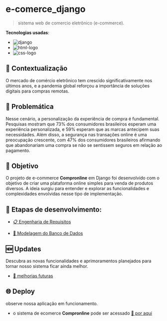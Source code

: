 # e-comerce_django

> sistema web de comercio eletrônico (e-commerce).

**Tecnologias usadas**:
- ![django](https://img.shields.io/badge/django-228B22?style=for-the-badge&logo=django)
- ![html-logo](https://img.shields.io/badge/html-orange?style=for-the-badge&logo=html5&logoColor=white&labelColor=orange)
- ![css-logo](https://img.shields.io/badge/css-blue?style=for-the-badge&logo=css3&logoColor=white&labelColor=blue)

## 🧩 Contextualização

O mercado de comércio eletrônico tem crescido significativamente nos últimos anos, e a pandemia global reforçou a importância de soluções digitais para compras remotas.

## 🤔 Problemática

Nesse cenário, a personalização da experiência de compra é fundamental. Pesquisas mostram que 73% dos consumidores brasileiros esperam uma experiência personalizada, e 59% esperam que as marcas antecipem suas necessidades. Além disso, a segurança nas transações online é uma preocupação crescente, com 47% dos consumidores brasileiros afirmando que abandonariam uma compra se não se sentissem seguros em relação ao pagamento.

## 🎯 Objetivo

O projeto de e-commerce **Compronline** em Django foi desenvolvido com o objetivo de criar uma plataforma online simples para venda de produtos diversos. A ideia surgiu para entender e explorar as funcionalidades e complexidades envolvidas nesse tipo de implementação.

## 📝 Etapas de desenvolvimento:

- [📋 Engenharia de Requisitos](./content/requisitos.md)

- [💾 Modelagem do Banco de Dados](./content/modelagem_bd.md)

## 🆕 Updates

Descubra as novas funcionalidades e aprimoramentos planejados para tornar nosso sistema ficar ainda melhor.

- [🔨 melhorias futuras](https://github.com/CarlosG18/e-comerce_django/blob/main/content/melhorias.md)

## 🌐 Deploy

observe nossa aplicação em funcionamento.

- o sistema de ecomerce **Compronline** pode ser acessado [🔗 por aqui]()




